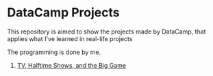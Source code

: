 # DataCamp Projects
This repository is aimed to show the projects made by DataCamp, that applies what I've learned in real-life projects

The programming is done by me.


1. [TV, Halftime Shows, and the Big Game](./TV%2C%20Halftime%20Shows%2C%20and%20the%20Big%20Game)

